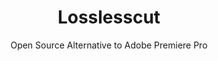 ---
 title: Losslesscut
 subtitle: Open Source Alternative to Adobe Premiere Pro
 description:  The swiss army knife of lossless video/audio editing
 image: https://cdn.prod.website-files.com/6220c55c69733896bb8a4724/63f5be83b0461efef018359e_hdEBzAucOJY7_fGr7uNi1ii8p7vuiLSul1yQ_xubhoM.svg
 image-alt: losslesscut-logo
 license: GPL V2
 tags: video
 type: Video
 github: https://github.com/mifi/lossless-cut
 link: #
 description2: LosslessCut is a powerful, cross-platform video editing tool designed for fast and efficient lossless operations. It allows you to trim, cut, and rearrange video and audio segments without sacrificing quality. This is ideal for tasks like removing commercials, extracting specific clips, or combining different media files. LosslessCut offers a user-friendly interface and supports a wide range of video and audio formats.
 
---